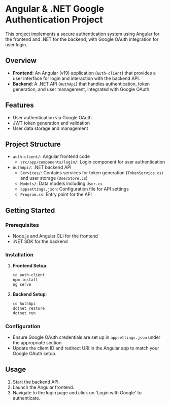 # Angular & .NET Google Authentication Project

This project implements a secure authentication system using Angular for the frontend and .NET for the backend, with Google OAuth integration for user login.

## Overview

- **Frontend**: An Angular (v19) application (`auth-client`) that provides a user interface for login and interaction with the backend API.
- **Backend**: A .NET API (`AuthApi`) that handles authentication, token generation, and user management, integrated with Google OAuth.

## Features

- User authentication via Google OAuth
- JWT token generation and validation
- User data storage and management

## Project Structure

- `auth-client/`: Angular frontend code
  - `src/app/components/login/`: Login component for user authentication
- `AuthApi/`: .NET backend API
  - `Services/`: Contains services for token generation (`TokenService.cs`) and user storage (`UserStore.cs`)
  - `Models/`: Data models including `User.cs`
  - `appsettings.json`: Configuration file for API settings
  - `Program.cs`: Entry point for the API

## Getting Started

### Prerequisites

- Node.js and Angular CLI for the frontend
- .NET SDK for the backend

### Installation

1. **Frontend Setup**:
   ```bash
   cd auth-client
   npm install
   ng serve
   ```

2. **Backend Setup**:
   ```bash
   cd AuthApi
   dotnet restore
   dotnet run
   ```

### Configuration

- Ensure Google OAuth credentials are set up in `appsettings.json` under the appropriate section.
- Update the client ID and redirect URI in the Angular app to match your Google OAuth setup.

## Usage

1. Start the backend API.
2. Launch the Angular frontend.
3. Navigate to the login page and click on 'Login with Google' to authenticate.

